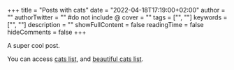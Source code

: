 +++
title = "Posts with cats"
date = "2022-04-18T17:19:00+02:00"
author = ""
authorTwitter = "" #do not include @
cover = ""
tags = ["", ""]
keywords = ["", ""]
description = ""
showFullContent = false
readingTime = false
hideComments = false
+++

A super cool post.

You can access [cats list](/static/cats.txt), and [beautiful cats list](/static/beautiful_cats.txt).
